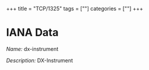 +++
title = "TCP/1325"
tags = [""]
categories = [""]
+++

# IANA Data

_Name:_ dx-instrument

_Description:_ DX-Instrument

